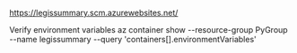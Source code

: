 
https://legissummary.scm.azurewebsites.net/

Verify environment variables
az container show --resource-group PyGroup --name legissummary --query 'containers[].environmentVariables'